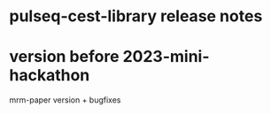 # pulseq-cest-library release notes

# version before 2023-mini-hackathon
mrm-paper version + bugfixes

